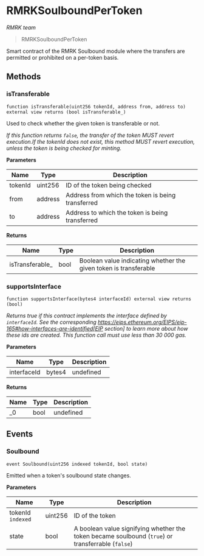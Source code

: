 # RMRKSoulboundPerToken

*RMRK team*

> RMRKSoulboundPerToken

Smart contract of the RMRK Soulbound module where the transfers are permitted or prohibited on a per-token basis.



## Methods

### isTransferable

```solidity
function isTransferable(uint256 tokenId, address from, address to) external view returns (bool isTransferable_)
```

Used to check whether the given token is transferable or not.

*If this function returns `false`, the transfer of the token MUST revert execution.If the tokenId does not exist, this method MUST revert execution, unless the token is being checked for  minting.*

**Parameters**

| Name | Type | Description |
|---|---|---|
| tokenId | uint256 | ID of the token being checked |
| from | address | Address from which the token is being transferred |
| to | address | Address to which the token is being transferred |

**Returns**

| Name | Type | Description |
|---|---|---|
| isTransferable_ | bool | Boolean value indicating whether the given token is transferable |

### supportsInterface

```solidity
function supportsInterface(bytes4 interfaceId) external view returns (bool)
```



*Returns true if this contract implements the interface defined by `interfaceId`. See the corresponding https://eips.ethereum.org/EIPS/eip-165#how-interfaces-are-identified[EIP section] to learn more about how these ids are created. This function call must use less than 30 000 gas.*

**Parameters**

| Name | Type | Description |
|---|---|---|
| interfaceId | bytes4 | undefined |

**Returns**

| Name | Type | Description |
|---|---|---|
| _0 | bool | undefined |



## Events

### Soulbound

```solidity
event Soulbound(uint256 indexed tokenId, bool state)
```

Emitted when a token&#39;s soulbound state changes.



**Parameters**

| Name | Type | Description |
|---|---|---|
| tokenId `indexed` | uint256 | ID of the token |
| state  | bool | A boolean value signifying whether the token became soulbound (`true`) or transferrable (`false`) |



